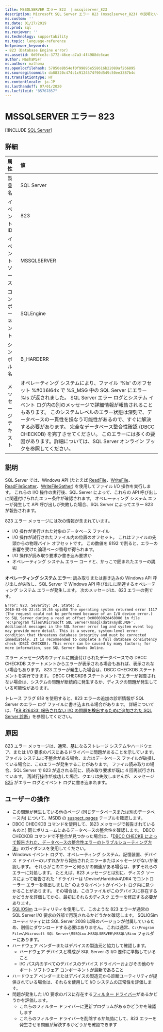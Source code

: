 ```yaml
---
title: MSSQLSERVER エラー 823  | mssqlserver_823
description: Microsoft SQL Server エラー 823 (mssqlserver_823) の説明といくつかの一般的な解決策。これはシステムレベルの重大なエラー状態であり、データベースの整合性を損なう可能性があり、すぐに対処する必要があります。
ms.custom: ''
ms.date: 01/27/2019
ms.prod: sql
ms.reviewer: ''
ms.technology: supportability
ms.topic: language-reference
helpviewer_keywords:
- 823 (Database Engine error)
ms.assetid: 0d9fce3c-3772-46ce-a7a3-4f4988dc6cae
author: MashaMSFT
ms.author: mathoma
ms.openlocfilehash: 57850e8b54ef0f99895e558616b22089af266895
ms.sourcegitcommit: da88320c474c1c9124574f90d549c50ee3387b4c
ms.translationtype: HT
ms.contentlocale: ja-JP
ms.lasthandoff: 07/01/2020
ms.locfileid: "85767857"
---
```

# <a name="mssqlserver-error-823"></a>MSSQLSERVER エラー 823
 [!INCLUDE [SQL Server](../../includes/applies-to-version/sqlserver.md)]
  
## <a name="details"></a>詳細  
  
| 属性 | 値 |  
| :-------- | :---- |  
|製品名|SQL Server|  
|イベント ID|823|  
|イベント ソース|MSSQLSERVER|  
|コンポーネント|SQLEngine|  
|シンボル名|B_HARDERR|  
|メッセージ テキスト|オペレーティング システムにより、ファイル '%ls' のオフセット %#016I64x で %S_MSG 中の SQL Server にエラー %ls が返されました。 SQL Server エラー ログとシステム イベント ログ内の別のメッセージで詳細情報が報告されることもあります。 このシステムレベルのエラー状態は深刻で、データベースの一貫性を損なう可能性があるので、すぐに解決する必要があります。 完全なデータベース整合性確認 (DBCC CHECKDB) を完了させてください。 このエラーには多くの要因があります。詳細については、SQL Server オンライン ブックを参照してください。|  
  
## <a name="explanation"></a>説明  
SQL Server では、Windows API (たとえば [ReadFile](/windows/win32/api/fileapi/nf-fileapi-readfile)、[WriteFile](/windows/win32/api/fileapi/nf-fileapi-writefile)、[ReadFileScatter](/windows/win32/api/fileapi/nf-fileapi-readfilescatter)、[WriteFileGather](/windows/win32/api/fileapi/nf-fileapi-writefilegather)) を使用してファイル I/O 操作を実行します。 これらの I/O 操作の実行後、SQL Server によって、これらの API 呼び出しに関連付けられたエラー条件が確認されます。 オペレーティング システム エラーが発生して API 呼び出しが失敗した場合、SQL Server によってエラー 823 が報告されます。

 823 エラー メッセージには次の情報が含まれています。
 - I/O 操作が実行された対象のデータベース ファイル
 - I/O 操作が試行されたファイル内の位置のオフセット。 これはファイルの先頭からの物理バイト オフセットです。 この数値を 8192 で割ると、エラーの影響を受けた論理ページ番号が得られます。
 - I/O 操作が読み取り要求か書き込み要求か
 - オペレーティング システム エラー コードと、かっこで囲まれたエラーの説明
 

**オペレーティング システム エラー:** 読み取りまたは書き込みの Windows API 呼び出しが失敗し、SQL Server で Windows API 呼び出しに関連するオペレーティング システム エラーが発生します。 次のメッセージは、823 エラーの例です。

```
Error: 823, Severity: 24, State: 2.
2010-03-06 22:41:19.55 spid58 The operating system returned error 1117 (The request could not be performed because of an I/O device error.) to SQL Server during a read at offset 0x0000002d460000 in file 'e:\program files\Microsoft SQL Server\mssql\data\mydb.MDF'. Additional messages in the SQL Server error log and system event log may provide more detail. This is a severe, system-level error condition that threatens database integrity and must be corrected immediately. It is recommended to complete a full database consistency check (DBCC CHECKDB). This error can be caused by many factors; for more information, see SQL Server Books Online.
```

エラー メッセージ内のファイルに関連付けられたデータベースでの DBCC CHECKDB ステートメントからエラーが表示される場合もあれば、表示されない場合もあります。 823 エラーが発生した場合は、DBCC CHECKDB ステートメントを実行できます。 DBCC CHECKDB ステートメントでエラーが報告されない場合は、システムの問題が断続的に発生するか、ディスクの問題が発生している可能性があります。

トレース フラグ 818 を使用すると、823 エラーの追加の診断情報が SQL Server のエラー ログ ファイルに書き込まれる場合があります。
詳細については、「[KB 826433: 報告されない I/O の問題を検出するために追加された SQL Server 診断](https://support.microsoft.com/help/826433/sql-server-diagnostics-added-to-detect-unreported-i-o-problems-due-to)」を参照してください。


## <a name="cause"></a>原因
823 エラー メッセージは、通常、基になるストレージ システムやハードウェア、または I/O 要求のパスにあるドライバーに問題があることを示しています。 ファイル システムに不整合がある場合、またはデータベース ファイルが破損している場合に、このエラーが発生することがあります。 ファイル読み取りの場合、SQL Server で 823 が返される前に、読み取り要求が既に 4 回再試行されています。 再試行操作が成功した場合、クエリは失敗しませんが、メッセージ [825](mssqlserver-825-database-engine-error.md) がエラー ログとイベント ログに書き込まれます。

## <a name="user-action"></a>ユーザーの操作  
 - この問題が発生している他のページ (同じデータベースまたは別のデータベース内) について、MSDB の [suspect_pages](../system-tables/suspect-pages-transact-sql.md) テーブルを確認します。
 - DBCC CHECKDB コマンドを使用して、(823 メッセージで報告されているものと) 同じボリュームにあるデータベースの整合性を確認します。 DBCC CHECKDB コマンドで不整合が見つかった場合は、「[DBCC CHECKB によって報告された、データベースの整合性エラーのトラブルシューティング方法](https://support.microsoft.com/help/2015748/how-to-troubleshoot-database-consistency-errors-reported-by-dbcc-check)」のガイダンスを使用してください。 
 - Windows イベント ログで、オペレーティング システム、記憶装置、デバイス ドライバーのいずれかから報告されたエラーまたはメッセージがないか確認します。 それらがこのエラーと何らかの関連がある場合は、まずそれらのエラーに対処します。 たとえば、823 メッセージとは別に、ディスク ソースによって報告された "ドライバーは \Device\Harddisk4\DR4 でコントローラー エラーを検出しました" のようなイベントがイベント ログ内に見つかることがあります。 その場合は、このファイルがこのデバイスに存在するかどうかを評価してから、最初にそれらのディスク エラーを修正する必要があります。
 - [SQLIOSim](https://support.microsoft.com/help/231619/how-to-use-the-sqliosim-utility-to-simulate-sql-server-activity-on-a-d) ユーティリティを使用して、このような 823 エラーが通常の SQL Server I/O 要求の外部で再現されるかどうかを確認します。 SQLIOSim ユーティリティには SQL Server 2008 以降のバージョンが付属しているため、別個にダウンロードする必要はありません。 これは通常、`C:\Program Files\Microsoft SQL Server\MSSQLxx.MSSQLSERVER\MSSQL\Binn` フォルダーにあります。
 - ハードウェア ベンダーまたはデバイスの製造元と協力して確認します。
   - ハードウェア デバイスと構成が SQL Server の I/O 要件に準拠していること
   - I/O パス内のすべてのデバイスのデバイス ドライバーおよびその他のサポート ソフトウェア コンポーネントが最新であること
 - ハードウェア ベンダーまたはデバイスの製造元から診断ユーティリティが提供されている場合は、それらを使用して I/O システムの正常性を評価します。
 - 問題が発生した I/O 要求のパスに存在する[フィルター ドライバー](https://support.microsoft.com/help/2454053/use-of-system-filter-drivers-can-lead-to-sql-server-database-engine-pe)があるかどうかを評価します。
   - これらのフィルター ドライバーに更新プログラムがあるかどうかを確認します
   - これらのフィルター ドライバーを削除するか無効にして、823 エラーを発生させる問題が解決するかどうかを確認できます  
